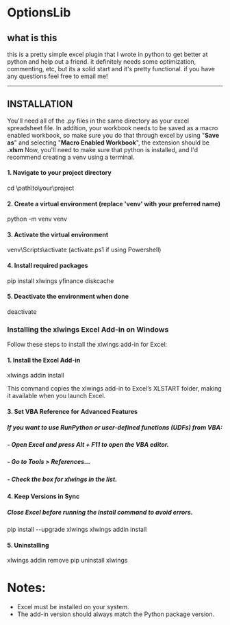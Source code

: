 # OptionsLib 
## what is this
this is a pretty simple excel plugin that I wrote in python to get better at python and help out a friend.
it definitely needs some optimization, commenting, etc, but its a solid start and it's pretty functional.
if you have any questions feel free to email me!

---

## INSTALLATION
You'll need all of the .py files in the same directory as your excel spreadsheet file.
In addition, your workbook needs to be saved as a macro enabled workbook, so make sure you do that through excel by using "**Save as**" and selecting "**Macro Enabled Workbook**", the extension should be **.xlsm**
Now, you'll need to make sure that python is installed, and I'd recommend creating a venv using a terminal.

#### 1. Navigate to your project directory
cd \path\to\your\project

#### 2. Create a virtual environment (replace 'venv' with your preferred name)
python -m venv venv

#### 3. Activate the virtual environment
venv\Scripts\activate
(activate.ps1 if using Powershell)

#### 4. Install required packages
pip install xlwings yfinance diskcache

#### 5. Deactivate the environment when done
deactivate

### Installing the xlwings Excel Add-in on Windows

Follow these steps to install the xlwings add-in for Excel:

#### 1. Install the Excel Add-in

xlwings addin install

 This command copies the xlwings add-in to Excel’s XLSTART folder, making it available when you launch Excel.

#### 3. Set VBA Reference for Advanced Features

##### If you want to use RunPython or user-defined functions (UDFs) from VBA:
##### - Open Excel and press Alt + F11 to open the VBA editor.
##### - Go to Tools > References...
##### - Check the box for xlwings in the list.

#### 4. Keep Versions in Sync
#####  Close Excel before running the install command to avoid errors.
pip install --upgrade xlwings
xlwings addin install

#### 5. Uninstalling

xlwings addin remove
pip uninstall xlwings

# Notes:
 - Excel must be installed on your system.
 - The add-in version should always match the Python package version.
